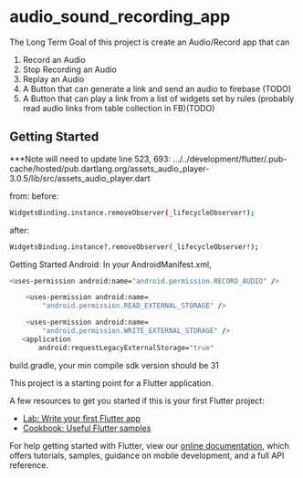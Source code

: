 # audio_sound_recording_app

The Long Term Goal of this project is create an Audio/Record app that can

1. Record an Audio
2. Stop Recording an Audio
3. Replay an Audio
4. A Button that can generate a link and send an audio to firebase (TODO)
5. A Button that can play a link from a list of widgets set by rules (probably read audio links from table collection in FB)(TODO)

## Getting Started
***Note will need to update line 523, 693: 
 .../../development/flutter/.pub-cache/hosted/pub.dartlang.org/assets_audio_player-3.0.5/lib/src/assets_audio_player.dart

from:
before:
```bash
WidgetsBinding.instance.removeObserver(_lifecycleObserver!);
```
after:
```bash
WidgetsBinding.instance?.removeObserver(_lifecycleObserver!);
```

Getting Started Android:
In your AndroidManifest.xml,

```bash
<uses-permission android:name="android.permission.RECORD_AUDIO" />

    <uses-permission android:name=
        "android.permission.READ_EXTERNAL_STORAGE" />

    <uses-permission android:name=
        "android.permission.WRITE_EXTERNAL_STORAGE" />
   <application
       android:requestLegacyExternalStorage="true"
```
build.gradle, your min compile sdk version should be 31

This project is a starting point for a Flutter application.

A few resources to get you started if this is your first Flutter project:

- [Lab: Write your first Flutter app](https://flutter.dev/docs/get-started/codelab)
- [Cookbook: Useful Flutter samples](https://flutter.dev/docs/cookbook)

For help getting started with Flutter, view our
[online documentation](https://flutter.dev/docs), which offers tutorials,
samples, guidance on mobile development, and a full API reference.
